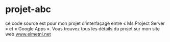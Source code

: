 # projet-abc
ce code source est pour mon projet d’interfaçage entre « Ms Project Server » et « Google Apps ».
Vous trouvez tous les détails du projet sur mon site web www.elmetni.net
